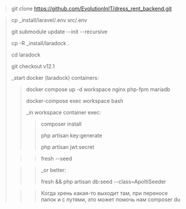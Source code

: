 >git clone https://github.com/EvolutionInIT/dress_rent_backend.git

>
> cp _install/laravel/.env src/.env
> 
>git submodule update --init --recursive
>
>cp -R _install/laradock .
>
> cd laradock
> 
> git checkout v12.1
>
> _start docker (laradock) containers:
>> docker compose up -d workspace nginx php-fpm mariadb
>> 
>> docker-compose exec workspace bash
>>
>> _in workspace container exec:
>>> composer install
>>>
>>> php artisan key:generate
>>>
>>> php artisan jwt:secret
> 
>>> fresh --seed
>>>
>>> 
> 
>>> _or better:
>>>
>>> fresh && php artisan db:seed --class=ApoltiSeeder
> 
> >> Когда хрень какая-то выходит там, при переносе папок и с путями, это может помочь нам
composer du
